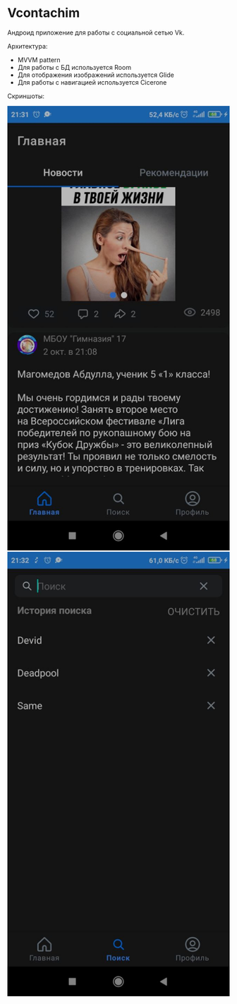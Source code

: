 # Vcontachim

Андроид приложение для работы с социальной сетью Vk.

Архитектура:
- MVVM pattern
- Для работы с БД используется Room
- Для отображения изображений используется Glide
- Для работы с навигацией используется Cicerone 

Скриншоты:

  ![Главная](app/screenshots/home.png)
  ![Главная](app/screenshots/search.png)

